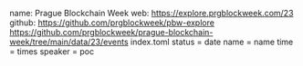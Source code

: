 name: Prague Blockchain Week
web: https://explore.prgblockweek.com/23
github: https://github.com/prgblockweek/pbw-explore
  https://github.com/prgblockweek/prague-blockchain-week/tree/main/data/23/events
  index.toml
status = date
name = name
time = times
speaker = poc


      
